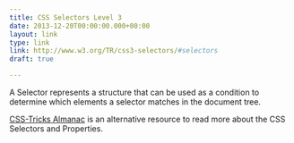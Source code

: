 ```yaml
---
title: CSS Selectors Level 3
date: 2013-12-20T00:00:00.000+00:00
layout: link
type: link
link: http://www.w3.org/TR/css3-selectors/#selectors
draft: true

---
```

A Selector represents a structure that can be used as a condition to determine which elements a selector matches in the document tree.

[CSS-Tricks Almanac](http://css-tricks.com/almanac/) is an alternative resource to read more about the CSS Selectors and Properties.